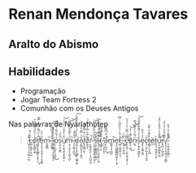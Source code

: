 # Renan Mendonça Tavares
## Aralto do Abismo

## Habilidades
- Programação
- Jogar Team Fortress 2
- Comunhão com os Deuses Antigos

Nas palavras de Nyarlathotep
>  ̷̺̦̖̦̣̗͙͚̜͉̼̹͒̓Ḷ̶̻̼͖̯̖̼̹͍̃͂̈́͂o̸̦̱̖̳̲̜͚̔̇̔̎̈́̑̿͂͛̑̕͘r̸̛̛͖͖̙̞͓̺̻̙͎̭̗̠̿̇̏̈͌̇͑͌̽̿͊̕͜ͅé̴̡̧̤̘̗̬̘̥͔̦̟̭̯̹̆͗̃͛m̴͈̱͍͇̚ ̶̛͍̺͖̙̑̊̀̓̄͆͆ĩ̴̧̡͚̼̣̣͎̙̟̖̞̤̏̓̐̇͂͋̿͝p̷̨͔̺̰̩̖͉̻̼̉́͋͂͋̓̽̒̌͜s̷̨̬͕̗̘͇̓̎̄́͘ù̸̠̝̦̬̘̬͓͙̟̲̥̐̀̓̽͐͗̾̓͗͝ͅm̶͔̯͔̫̞̝̩̫̺͉͖̀͐̔͌͒̋̍̐̋̚͝͝ͅ ̷̡͎͚̩͉̲̫͒͌̏͊̇͜ͅd̵̡̪͕̭͙͎̼̰̩̤̫̺̟͚̍̀̀̈́̾͂̈́̏̆̄̐͐͘͠ọ̵̱̳͔͓͉̘͔͍̭͋́̿̄̇̾̐ḷ̸̢͚̪̜̬̦̃̇͒̇̋͊͂̈́o̸͕̲̟͌̇͂̊̿̒̾̄̈́̈ͅŗ̷̞̲̞̼͓̠̜̦͓̤͖̖͈̾̆ ̷̨̧͓̤͍̯͓̭͎͈͕̞͔͛͆̅̐̀̏͌̋̿̕͝͠s̶̛̩͓̦͚͚̪̥̗̮̳̯̓̆̑͘͝i̴̢̡̨̖̥̗̮̟̼̟̹̩͍͂̄̈͌́̄́̈́̓̀̚ţ̶̳̥͙̦̍̀̎̈̄̈̅ ̷̨̛̤̦̗͓̟̞̀̏̎̈́̉̿̕̕a̵̜̙͖͎̜̽́̑́͆͌̂̐̚͜ͅm̵̻̭̘͉̘͖̲̚ͅè̵̡̨̯͚̞̳͇̻͖̩̞̦͙̟ṭ̷͇͎̪̪̱̗̞̞̣̒́̌̍̇͛̑̽͆̔̇̃͆̕,̶̢̧̤͔̰̩͚̑͊̈́ ̴͖̫̈͝c̵̢̨̝̘̜̙͍̖͍̘̭̘͎̏̆͂̈̿̆͑̾̒̒̑̕̕̚ͅo̸̜̥̣̺͂̓͊̍̍̾͜͝͝͝n̵̰̭̈́̃̓̑͐́͊̈́͌s̷̞͕̰͙̠͚̪̞̙͒̉̒̈́͊͊̌̉͂͂͒͝e̴̡̢̠̟̳̣̰͈̓̒̒̏̎c̵̢̠̤̭̹̲͎͓̮̠̭̬̏͛ṱ̶͇̦̖̞͙͖̎̊͊̀̉̍͊̄è̸͖t̶̢̝͎̣̬͖̖̙͕͓̉u̵̢͙̺͎̻̝̟̮̼͌̄̐̓͑̑̂̂̀͛̂̾̚ṙ̶̥̟̲̹̩̪̟̺͌ͅ.̸̡̞̦͕͎͉͚͔͉͎̳̏͂͂͛̂̓̓̓̏́͘ͅ ̴̛̝͕̼̝͍͈̭̪̗̤̇͂̅͊̾͐̍̄̌͘̚
